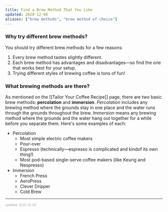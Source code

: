 ```yaml
---
title: Find a Brew Method That You Like
updated: 2020-12-08
aliases: ["brew methods", "brew method of choice"]
---
```


### Why try different brew methods?

You should try different brew methods for a few reasons:

1. Every brew method tastes slightly different.
2. Each brew method has advantages and disadvantages&mdash;so find the one that works best for your setup.
3. Trying different styles of brewing coffee is tons of fun!

### What brewing methods are there?

As mentioned on the [[Tailor Your Coffee Recipe]] page, there are two basic brew methods: **percolation** and **immersion**. _Percolation_ includes any brewing method where the grounds stay in one place and the water runs through the grounds throughout the brew. _Immersion_ means any brewing method where the grounds and the water hang out together for a while before you separate them. Here's some examples of each:

- Percolation
  - Most simple electric coffee makers
  - Pour-over
  - Espresso (technically&mdash;espresso is complicated and kindof its own thing!)
  - Most pod-based single-serve coffee makers (like Keurig and Nespresso)
- Immersion
  - French Press
  - AeroPress
  - Clever Dripper
  - Cold Brew

---

<sup><sub><font color="#a6a6a6">updated: 2020-12-08</font></sub></sup>
